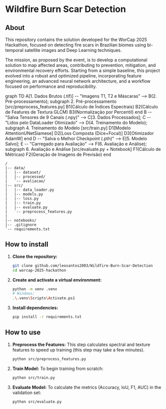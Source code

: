 # Wildfire Burn Scar Detection

## About

This repository contains the solution developed for the WorCap 2025 Hackathon, focused on detecting fire scars in Brazilian biomes using bi-temporal satellite images and Deep Learning techniques.

The mission, as proposed by the event, is to develop a computational solution to map affected areas, contributing to prevention, mitigation, and environmental recovery efforts. Starting from a simple baseline, this project evolved into a robust and optimized pipeline, incorporating feature engineering, an advanced neural network architecture, and a workflow focused on performance and reproducibility.

graph TD
    A[1. Dados Brutos (.tif)] -- "Imagens T1, T2 e Máscaras" --> B(2. Pré-processamento);
    subgraph 2. Pré-processamento [src/preprocess_features.py]
        B1(Cálculo de Índices Espectrais)
        B2(Cálculo de Features de Textura GLCM)
        B3(Normalização por Percentil)
    end
    B -- "Salva Tensores de 9 Canais (.npy)" --> C[3. Dados Processados];
    C -- "Lidos pelo DataLoader Otimizado" --> D(4. Treinamento do Modelo);
    subgraph 4. Treinamento do Modelo [src/train.py]
        D1[Modelo AttentionUNetSiamese]
        D2[Loss Composta (Dice+Focal)]
        D3[Otimizador AdamW]
    end
    D -- "Salva o Melhor Checkpoint (.pth)" --> E[5. Modelo Salvo];
    E -- "Carregado para Avaliação" --> F(6. Avaliação e Análise);
    subgraph 6. Avaliação e Análise [src/evaluate.py + Notebook]
        F1(Cálculo de Métricas)
        F2(Geração de Imagens de Previsão)
    end

```
/
|-- data/
|   |-- dataset/
|   |-- processed/
|   `-- avaliacao/
|-- src/
|   |-- data_loader.py
|   |-- models.py
|   |-- loss.py
|   |-- train.py
|   |-- evaluate.py
|   `-- preprocess_features.py
|   
|-- notebooks/
|-- .gitignore
`-- requirements.txt
```

## How to install

1. **Clone the repository:**
    ```bash
    git clone github.com/leosantos2003/Wildfire-Burn-Scar-Detection
    cd worcap-2025-hackathon
    ```

2. **Create and activate a virtual environment:**
    ```bash
    python -m venv .venv
    # Windows:
    .\.venv\Scripts\Activate.ps1
    ```

3.  **Install dependencies:**
    ```bash
    pip install -r requirements.txt
    ```

## How to use

1.  **Preprocess the Features:** This step calculates spectral and texture features to speed up training (this step may take a few minutes).
    ```bash
    python src/preprocess_features.py
    ```

2.  **Train Model:** To begin training from scratch:
    ```bash
    python src/train.py
    ```

3.  **Evaluate Model:** To calculate the metrics (Accuracy, IoU, F1, AUC) in the validation set:
    ```bash
    python src/evaluate.py
    ```
